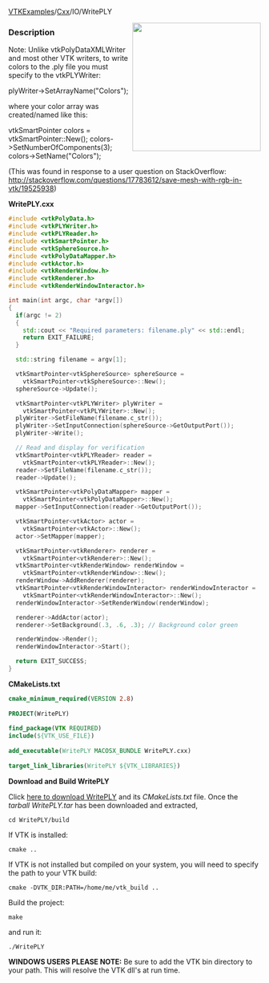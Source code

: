 [VTKExamples](Home)/[Cxx](Cxx)/IO/WritePLY

<img align="right" src="https://github.com/lorensen/VTKExamples/raw/master/Testing/Baseline/IO/TestWritePLY.png" width="256" />

### Description
Note: Unlike vtkPolyDataXMLWriter and most other VTK writers, to write colors to the .ply file you must specify to the vtkPLYWriter:

  plyWriter->SetArrayName("Colors");

where your color array was created/named like this:

  vtkSmartPointer<vtkUnsignedCharArray> colors =
    vtkSmartPointer<vtkUnsignedCharArray>::New();
  colors->SetNumberOfComponents(3);
  colors->SetName("Colors");

(This was found in response to a user question on StackOverflow: http://stackoverflow.com/questions/17783612/save-mesh-with-rgb-in-vtk/19525938)

**WritePLY.cxx**
```c++
#include <vtkPolyData.h>
#include <vtkPLYWriter.h>
#include <vtkPLYReader.h>
#include <vtkSmartPointer.h>
#include <vtkSphereSource.h>
#include <vtkPolyDataMapper.h>
#include <vtkActor.h>
#include <vtkRenderWindow.h>
#include <vtkRenderer.h>
#include <vtkRenderWindowInteractor.h>

int main(int argc, char *argv[])
{
  if(argc != 2)
  {
    std::cout << "Required parameters: filename.ply" << std::endl;
    return EXIT_FAILURE;
  }

  std::string filename = argv[1];

  vtkSmartPointer<vtkSphereSource> sphereSource =
    vtkSmartPointer<vtkSphereSource>::New();
  sphereSource->Update();

  vtkSmartPointer<vtkPLYWriter> plyWriter =
    vtkSmartPointer<vtkPLYWriter>::New();
  plyWriter->SetFileName(filename.c_str());
  plyWriter->SetInputConnection(sphereSource->GetOutputPort());
  plyWriter->Write();

  // Read and display for verification
  vtkSmartPointer<vtkPLYReader> reader =
    vtkSmartPointer<vtkPLYReader>::New();
  reader->SetFileName(filename.c_str());
  reader->Update();

  vtkSmartPointer<vtkPolyDataMapper> mapper =
    vtkSmartPointer<vtkPolyDataMapper>::New();
  mapper->SetInputConnection(reader->GetOutputPort());

  vtkSmartPointer<vtkActor> actor =
    vtkSmartPointer<vtkActor>::New();
  actor->SetMapper(mapper);

  vtkSmartPointer<vtkRenderer> renderer =
    vtkSmartPointer<vtkRenderer>::New();
  vtkSmartPointer<vtkRenderWindow> renderWindow =
    vtkSmartPointer<vtkRenderWindow>::New();
  renderWindow->AddRenderer(renderer);
  vtkSmartPointer<vtkRenderWindowInteractor> renderWindowInteractor =
    vtkSmartPointer<vtkRenderWindowInteractor>::New();
  renderWindowInteractor->SetRenderWindow(renderWindow);

  renderer->AddActor(actor);
  renderer->SetBackground(.3, .6, .3); // Background color green

  renderWindow->Render();
  renderWindowInteractor->Start();

  return EXIT_SUCCESS;
}
```
**CMakeLists.txt**
```cmake
cmake_minimum_required(VERSION 2.8)
 
PROJECT(WritePLY)
 
find_package(VTK REQUIRED)
include(${VTK_USE_FILE})
 
add_executable(WritePLY MACOSX_BUNDLE WritePLY.cxx)
 
target_link_libraries(WritePLY ${VTK_LIBRARIES})
```

**Download and Build WritePLY**

Click [here to download WritePLY](https://github.com/lorensen/VTKWikiExamplesTarballs/raw/master/WritePLY.tar) and its *CMakeLists.txt* file.
Once the *tarball WritePLY.tar* has been downloaded and extracted,
```
cd WritePLY/build 
```
If VTK is installed:
```
cmake ..
```
If VTK is not installed but compiled on your system, you will need to specify the path to your VTK build:
```
cmake -DVTK_DIR:PATH=/home/me/vtk_build ..
```
Build the project:
```
make
```
and run it:
```
./WritePLY
```
**WINDOWS USERS PLEASE NOTE:** Be sure to add the VTK bin directory to your path. This will resolve the VTK dll's at run time.

